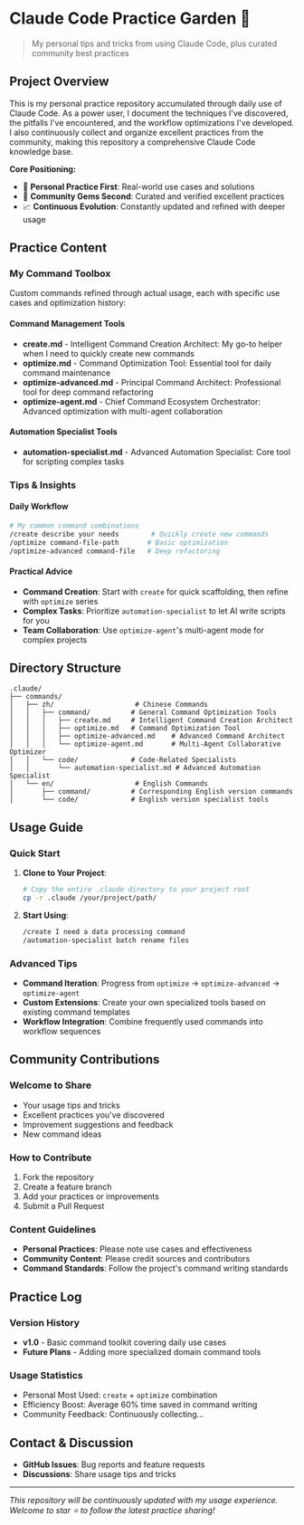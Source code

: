 # Claude Code Practice Garden 🌱

> My personal tips and tricks from using Claude Code, plus curated community best practices

## Project Overview

This is my personal practice repository accumulated through daily use of Claude Code. As a power user, I document the techniques I've discovered, the pitfalls I've encountered, and the workflow optimizations I've developed. I also continuously collect and organize excellent practices from the community, making this repository a comprehensive Claude Code knowledge base.

**Core Positioning:**
- 🎯 **Personal Practice First**: Real-world use cases and solutions
- 🌟 **Community Gems Second**: Curated and verified excellent practices
- 📈 **Continuous Evolution**: Constantly updated and refined with deeper usage

## Practice Content

### My Command Toolbox

Custom commands refined through actual usage, each with specific use cases and optimization history:

#### Command Management Tools
- **create.md** - Intelligent Command Creation Architect: My go-to helper when I need to quickly create new commands
- **optimize.md** - Command Optimization Tool: Essential tool for daily command maintenance
- **optimize-advanced.md** - Principal Command Architect: Professional tool for deep command refactoring
- **optimize-agent.md** - Chief Command Ecosystem Orchestrator: Advanced optimization with multi-agent collaboration

#### Automation Specialist Tools
- **automation-specialist.md** - Advanced Automation Specialist: Core tool for scripting complex tasks

### Tips & Insights

#### Daily Workflow
```bash
# My common command combinations
/create describe your needs        # Quickly create new commands
/optimize command-file-path       # Basic optimization
/optimize-advanced command-file   # Deep refactoring
```

#### Practical Advice
- **Command Creation**: Start with `create` for quick scaffolding, then refine with `optimize` series
- **Complex Tasks**: Prioritize `automation-specialist` to let AI write scripts for you
- **Team Collaboration**: Use `optimize-agent`'s multi-agent mode for complex projects

## Directory Structure

```
.claude/
├── commands/
│   ├── zh/                    # Chinese Commands
│   │   ├── command/          # General Command Optimization Tools
│   │   │   ├── create.md     # Intelligent Command Creation Architect
│   │   │   ├── optimize.md   # Command Optimization Tool
│   │   │   ├── optimize-advanced.md    # Advanced Command Architect
│   │   │   └── optimize-agent.md       # Multi-Agent Collaborative Optimizer
│   │   └── code/             # Code-Related Specialists
│   │       └── automation-specialist.md # Advanced Automation Specialist
│   └── en/                    # English Commands
│       ├── command/          # Corresponding English version commands
│       └── code/             # English version specialist tools
```

## Usage Guide

### Quick Start

1. **Clone to Your Project**:
   ```bash
   # Copy the entire .claude directory to your project root
   cp -r .claude /your/project/path/
   ```

2. **Start Using**:
   ```bash
   /create I need a data processing command
   /automation-specialist batch rename files
   ```

### Advanced Tips

- **Command Iteration**: Progress from `optimize` → `optimize-advanced` → `optimize-agent`
- **Custom Extensions**: Create your own specialized tools based on existing command templates
- **Workflow Integration**: Combine frequently used commands into workflow sequences

## Community Contributions

### Welcome to Share
- Your usage tips and tricks
- Excellent practices you've discovered
- Improvement suggestions and feedback
- New command ideas

### How to Contribute
1. Fork the repository
2. Create a feature branch
3. Add your practices or improvements
4. Submit a Pull Request

### Content Guidelines
- **Personal Practices**: Please note use cases and effectiveness
- **Community Content**: Please credit sources and contributors
- **Command Standards**: Follow the project's command writing standards

## Practice Log

### Version History
- **v1.0** - Basic command toolkit covering daily use cases
- **Future Plans** - Adding more specialized domain command tools

### Usage Statistics
- Personal Most Used: `create` + `optimize` combination
- Efficiency Boost: Average 60% time saved in command writing
- Community Feedback: Continuously collecting...

## Contact & Discussion

- **GitHub Issues**: Bug reports and feature requests
- **Discussions**: Share usage tips and tricks

---

*This repository will be continuously updated with my usage experience. Welcome to star ⭐ to follow the latest practice sharing!*